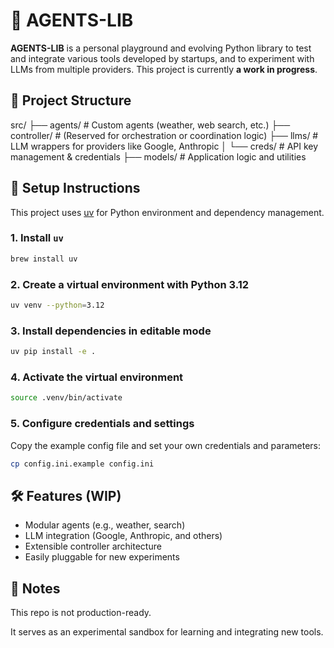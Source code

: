# 🧠 AGENTS-LIB

**AGENTS-LIB** is a personal playground and evolving Python library to test and integrate various tools developed by startups, and to experiment with LLMs from multiple providers.
This project is currently **a work in progress**.

## 📁 Project Structure
src/
├── agents/ # Custom agents (weather, web search, etc.)
├── controller/ # (Reserved for orchestration or coordination logic)
├── llms/ # LLM wrappers for providers like Google, Anthropic
│ └── creds/ # API key management & credentials
├── models/ # Application logic and utilities


## 🧪 Setup Instructions

This project uses [uv](https://github.com/astral-sh/uv) for Python environment and dependency management.

### 1. Install `uv`

```bash
brew install uv
```

### 2. Create a virtual environment with Python 3.12
```bash
uv venv --python=3.12
```

### 3. Install dependencies in editable mode
```bash
uv pip install -e .
```

### 4. Activate the virtual environment
```bash
source .venv/bin/activate
```

### 5. Configure credentials and settings
Copy the example config file and set your own credentials and parameters:
```bash
cp config.ini.example config.ini
```

## 🛠️ Features (WIP)
* Modular agents (e.g., weather, search)
* LLM integration (Google, Anthropic, and others)
* Extensible controller architecture
* Easily pluggable for new experiments

## 📌 Notes
This repo is not production-ready.

It serves as an experimental sandbox for learning and integrating new tools.